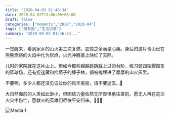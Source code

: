 ```yaml
---
title: "2020-04-02 01:46:34"
date: 2020-04-02T13:00:00+08:00
draft: false
categories: ["moments","2020","2020-04"]
tags: ["朋友圈","生活记录"]
summary: "2020-04-02 01:46:34..."
---
```


一觉醒来，看到家乡的山火第三次复燃，震惊之余满是心痛。身后的这片青山已在熊熊燃烧的火焰中化为灰烬，火光冲腾直上映红了天际。

儿时的家院就在这片山上。但如今那些蹦蹦跳跳踩上过的台阶，练习骑四轮脚踏车的篮球场，还有捉迷藏和捡菌子的榛子林，都被掩埋进了厚厚的山火灰里。

不要啊，多少人都还没见证过你的风华美丽，请不要逝去…🥺

大自然面前的人类如此渺小，但团结力量依然无所畏惧勇往直前。愿无人再在这次火灾中伤亡，愿救火的英雄们尽快平安归来。🙏🙏🙏

![Media 1](/Moments/photos/2020-04-02/202004020146340.jpg)

